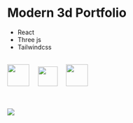 # Modern 3d Portfolio

* React
* Three js
* Tailwindcss   

<br />
<img src="https://i.postimg.cc/7LR71cSh/react.png" width="50"/>&nbsp;&nbsp;&nbsp;&nbsp;&nbsp;<img src="https://i.postimg.cc/GhbBDr6z/threejs.png" width="45"/>&nbsp;&nbsp;&nbsp;&nbsp;&nbsp;<img src="https://i.postimg.cc/3NTknHN8/tailwind.png" width="50"/>
<br />
<br />
<br />

![](https://i.postimg.cc/pTq6WPjr/card.png)
